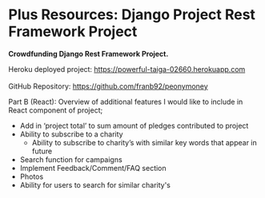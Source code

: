 # Plus Resources: Django Project Rest Framework Project
<b>Crowdfunding Django Rest Framework Project.</b>

Heroku deployed project: https://powerful-taiga-02660.herokuapp.com <br></br> 
GitHub Repository: https://github.com/franb92/peonymoney



Part B (React):
Overview of additional features I would like to include in React component of project;
- Add in ‘project total’ to sum amount of pledges contributed to project
- Ability to subscribe to a charity
    - Ability to subscribe to charity’s with similar key words that appear in future
- Search function for campaigns
- Implement Feedback/Comment/FAQ section
- Photos
- Ability for users to search for similar charity's 